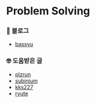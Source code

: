 # Problem Solving

### 📝 블로그
- <a href="https://bassyu.tistory.com/category/PS">
    bassyu
  </a>

### 🤓 도움받은 글
- <a href="https://plzrun.tistory.com/entry/%EC%95%8C%EA%B3%A0%EB%A6%AC%EC%A6%98-%EB%AC%B8%EC%A0%9C%ED%92%80%EC%9D%B4PS-%EC%8B%9C%EC%9E%91%ED%95%98%EA%B8%B0">
    plzrun
  </a>
- <a href="https://subinium.github.io/how-to-study-problem-solving/">
    subinium
  </a>
- <a href="https://blog.naver.com/kks227/220769870195">
    kks227
  </a>
- <a href="https://ryute.tistory.com/33">
    ryute
  </a>
